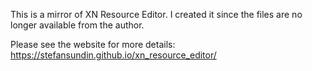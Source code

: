 This is a mirror of XN Resource Editor. I created it since the files are no longer available from the author.

Please see the website for more details: https://stefansundin.github.io/xn_resource_editor/
